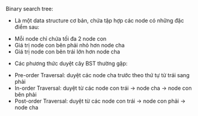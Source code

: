 Binary search tree:
- Là một data structure cơ bản, chứa tập hợp các node 
có những đặc điểm sau:
+ Mỗi node chỉ chứa tối đa 2 node con
+ Giá trị node con bên phải nhỏ hơn node cha 
+ Giá trị node con bên trái lớn hơn node cha
- Các phương thức duyệt cây BST thường gặp:
+ Pre-order Traversal: duyệt các node cha trước theo thứ tự 
từ trái sang phải
+ In-order Traversal: duyệt từ các node con trái -> node cha
-> node con bên phải
+ Post-order Traversal: duyệt từ các node con trái -> node con 
phải -> node cha